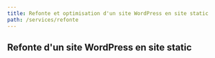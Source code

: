 ```yaml
---
title: Refonte et optimisation d'un site WordPress en site static
path: /services/refonte
---
```

## Refonte d'un site WordPress en site static
